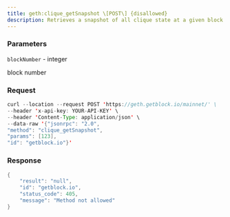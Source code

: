 ```yaml
---
title: geth:clique_getSnapshot \[POST\] {disallowed}
description: Retrieves a snapshot of all clique state at a given block.
---
```


### Parameters


`blockNumber` - integer

block number

### Request

``` java
curl --location --request POST 'https://geth.getblock.io/mainnet/' \
--header 'x-api-key: YOUR-API-KEY' \
--header 'Content-Type: application/json' \
--data-raw '{"jsonrpc": "2.0",
"method": "clique_getSnapshot",
"params": [123],
"id": "getblock.io"}'
```

###  Response

``` java
{
    "result": "null",
    "id": "getblock.io",
    "status_code": 405,
    "message": "Method not allowed"
}
```

